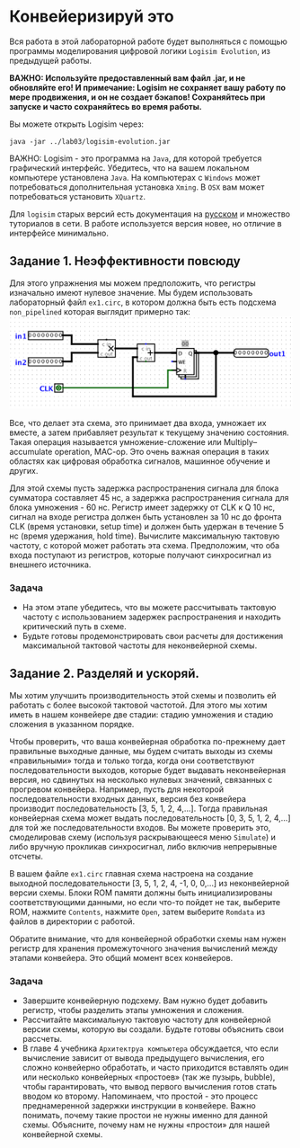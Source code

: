 # Конвейеризируй это
Вся работа в этой лабораторной работе будет выполняться с помощью программы моделирования цифровой логики `Logisim Evolution`, из предыдущей работы.

**ВАЖНО: Используйте предоставленный вам файл .jar, и не обновляйте его! И примечание: Logisim не сохраняет вашу работу по мере продвижения, и он не создает бэкапов! Сохраняйтесь при запуске и часто сохраняйтесь во время работы.**

Вы можете открыть Logisim через:
```
java -jar ../lab03/logisim-evolution.jar
```

ВАЖНО: Logisim - это программа на `Java`, для которой требуется графический интерфейс. Убедитесь, что на вашем локальном компьютере установлена `Java`. На компьютерах с `Windows` может потребоваться дополнительная установка `Xming`. В `OSX` вам может потребоваться установить `XQuartz`.

Для `logisim` старых версий есть документация на [русском](http://www.cburch.com/logisim/ru/index.html) и множество туториалов в сети. В работе используется версия новее, но отличие в интерфейсе минимально.

## Задание 1. Неэффективности повсюду
Для этого упражнения мы можем предположить, что регистры изначально имеют нулевое значение. Мы будем использовать лабораторный файл `ex1.circ`, в котором должна быть есть подсхема `non_pipelined` которая выглядит примерно так:
![non_pipelined](figs/exercise1.png)

Все, что делает эта схема, это принимает два входа, умножает их вместе, а затем прибавляет результат к текущему значению состояния. Такая операция называется умножение-сложение или Multiply–accumulate operation, MAC-op. Это очень важная операция в таких областях как цифровая обработка сигналов, машинное обучение и других.

Для этой схемы пусть задержка распространения сигнала для блока сумматора составляет 45 нс, а задержка распространения сигнала для блока умножения - 60 нс. Регистр имеет задержку от CLK к Q 10 нс, сигнал на входе регистра должен быть установлен за 10 нс до фронта CLK (время установки, setup time) и должен быть удержан в течение 5 нс (время удержания, hold time). Вычислите максимальную тактовую частоту, с которой может работать эта схема. Предположим, что оба входа поступают из регистров, которые получают синхросигнал из внешнего источника.

### Задача

 * На этом этапе убедитесь, что вы можете рассчитывать тактовую частоту с использованием задержек распространения и находить критический путь в схеме.
 * Будьте готовы продемонстрировать свои расчеты для достижения максимальной тактовой частоты для неконвейерной схемы.

## Задание 2. Разделяй и ускоряй.
Мы хотим улучшить производительность этой схемы и позволить ей работать с более высокой тактовой частотой. Для этого мы хотим иметь в нашем конвейере две стадии: стадию умножения и стадию сложения в указанном порядке.

Чтобы проверить, что ваша конвейерная обработка по-прежнему дает правильные выходные данные, мы будем считать выходы из схемы «правильными» тогда и только тогда, когда они соответствуют последовательности выходов, которые будет выдавать неконвейерная версия, но сдвинутых на несколько нулевых значений, связанных с прогревом конвейера. Например, пусть для некоторой последовательности входных данных, версия без конвейера производит последовательность [3, 5, 1, 2, 4,…]. Тогда правильная конвейерная схема может выдать последовательность [0, 3, 5, 1, 2, 4,…] для той же последовательности входов. Вы можете проверить это, смоделировав схему (используя раскрывающееся меню `Simulate`) и либо вручную прокликав синхросигнал, либо включив непрерывные отсчеты.

В вашем файле `ex1.circ` главная схема настроена на создание выходной последовательности [3, 5, 1, 2, 4, -1, 0, 0,…] из неконвейерной версии схемы. Блоки ROM памяти должны быть инициализированы соответствующими данными, но если что-то пойдет не так, выберите ROM, нажмите `Contents`, нажмите `Open`, затем выберите `Romdata` из файлов в директории с работой.

Обратите внимание, что для конвейерной обработки схемы нам нужен регистр для хранения промежуточного значения вычислений между этапами конвейера. Это общий момент всех конвейеров.

### Задача

 * Завершите конвейерную подсхему. Вам нужно будет добавить регистр, чтобы разделить этапы умножения и сложения.
 * Рассчитайте максимальную тактовую частоту для конвейерной версии схемы, которую вы создали. Будьте готовы объяснить свои рассчеты.
 * В главе 4 учебника `Архитектруа компьютера` обсуждается, что если вычисление зависит от вывода предыдущего вычисления, его сложно конвейерно обработать, и часто приходится вставлять один или несколько конвейерных «простоев» (так же пузырь, bubble), чтобы гарантировать, что вывод первого вычисления готов стать вводом ко второму. Напоминаем, что простой - это процесс преднамеренной задержки инструкции в конвейере. Важно понимать, почему такие простои не нужны именно для данной схемы. Объясните, почему нам не нужны «простои» для нашей конвейерной схемы.

